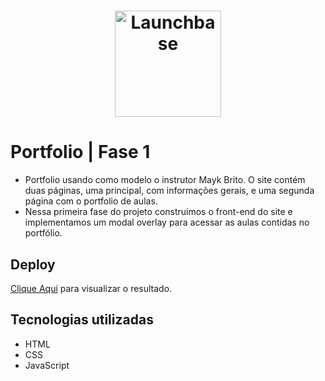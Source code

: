 <h1 align="center">
    <img alt="Launchbase" src="https://storage.googleapis.com/golden-wind/bootcamp-launchbase/logo.png" width="170px" />
</h1>

# Portfolio | Fase 1

- Portfolio usando como modelo o instrutor Mayk Brito. O site contém duas páginas, uma principal, com informações gerais, e uma segunda página com o portfolio de aulas.
- Nessa primeira fase do projeto construimos o front-end do site e implementamos um modal overlay para acessar as aulas contidas no portfólio.

## Deploy
[Clique Aqui](https://ullyolima.github.io/launchbase-portfolio/index.html) para visualizar o resultado.

## Tecnologias utilizadas

- HTML
- CSS
- JavaScript
